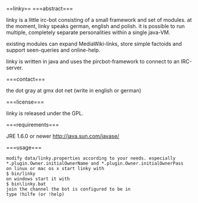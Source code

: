 ==linky==
===abstract===

linky is a little irc-bot consisting of a small framework and set of modules. at the moment, linky speaks german, english and polish. it is possible to run multiple, completely separate personalities within a single java-VM.

existing modules can expand MediaWiki-links, store simple factoids and support seen-queries and online-help.

linky is written in java and uses the pircbot-framework to connect to an IRC-server.

===contact===

the dot gray at gmx dot net (write in english or german)

===license===

linky is released under the GPL.

===requirements===

JRE 1.6.0 or newer	http://java.sun.com/javase/

===usage===

    modify data/linky.properties according to your needs. especially *.plugin.Owner.initialOwnerName and *.plugin.Owner.initialOwnerPass
    on linux or mac os x start linky with
    $ bin/linky
    on windows start it with
    $ bin\linky.bat
    join the channel the bot is configured to be in
    type !hilfe (or !help)

